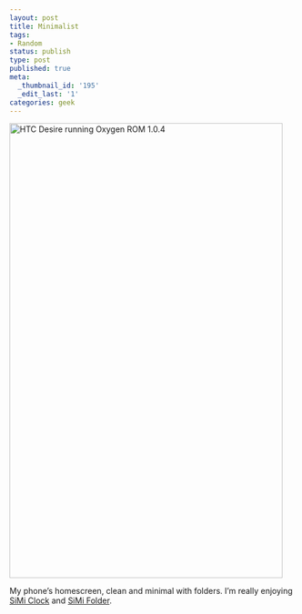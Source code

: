 ```yaml
---
layout: post
title: Minimalist
tags:
- Random
status: publish
type: post
published: true
meta:
  _thumbnail_id: '195'
  _edit_last: '1'
categories: geek
---
```

<img src="http://fzero.ca/wp-content/uploads/2011/01/snap20110106_162037.png" alt="HTC Desire running Oxygen ROM 1.0.4" title="HTC Desire running Oxygen ROM 1.0.4" width="480" height="800" class="alignnone size-full wp-image-195" />

My phone&rsquo;s homescreen, clean and minimal with folders. I&rsquo;m really enjoying <a href="http://www.appbrain.com/app/simi-clock-widget/com.th.android.widget.gTabsimiClock">SiMi Clock</a> and <a href="http://www.appbrain.com/app/simi-folder-widget/com.th.android.widget.SiMiFolder">SiMi Folder</a>.
